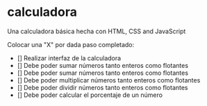 # calculadora
Una calculadora básica hecha con HTML, CSS and JavaScript

Colocar una "X" por dada paso completado:

- [] Realizar interfaz de la calculadora
- [] Debe poder sumar números tanto enteros como flotantes
- [] Debe poder sumar números tanto enteros como flotantes
- [] Debe poder multiplicar números tanto enteros como flotantes
- [] Debe poder dividir números tanto enteros como flotantes
- [] Debe poder calcular el porcentaje de un número
